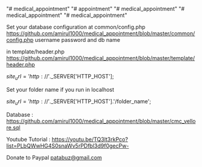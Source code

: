 "# medical_appointment" 
"# appointment" 
"# medical_appointment" 
"# medical_appointment" 
"# medical_appointment" 


Set your database configuration at common/config.php
https://github.com/amirul1000/medical_appointment/blob/master/common/config.php
username
password
and db name

in
template/header.php
https://github.com/amirul1000/medical_appointment/blob/master/template/header.php

$site_url = 'http://'.$_SERVER['HTTP_HOST'];
       
Set your folder name if you run in localhost
 
$site_url = 'http://'.$_SERVER['HTTP_HOST'].'/folder_name';

Database : https://github.com/amirul1000/medical_appointment/blob/master/cmc_vellore.sql
 
Youtube Tutorial : https://youtu.be/TQ3lt3rkPco?list=PLbQWwHG4S0snaWv5rPDfbl3d9f0gecPw-


Donate to Paypal patabuz@gmail.com
